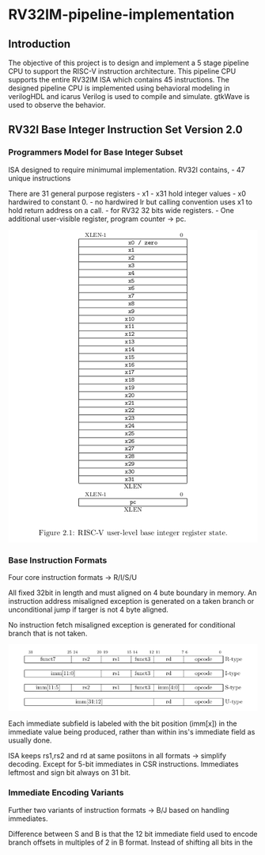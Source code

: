 # RV32IM-pipeline-implementation

## Introduction

The objective of this project is to design and implement a 5 stage pipeline CPU to support the RISC-V instruction architecture. This pipeline CPU supports the entire RV32IM ISA which contains 45 instructions. The designed pipeline CPU is implemented using behavioral modeling in verilogHDL and icarus Verilog is used to compile and simulate. gtkWave is used to observe the behavior.

## RV32I Base Integer Instruction Set Version 2.0


### Programmers Model for Base Integer Subset

 ISA designed to require minimumal implementation. 
 RV32I contains,
    - 47 unique instructions


There are 31 general purpose registers
    - x1 - x31 hold integer values
    - x0 hardwired to constant 0.
    - no hardwired lr but calling convention uses x1 to hold return address on 
a call. 
    - for RV32 32 bits wide registers.
    - One additional user-visible register, program counter -> pc.



![int_reg_state](./images/int_reg_state.png)

### Base Instruction Formats

Four core instruction formats -> R/I/S/U

All fixed 32bit in length and must aligned on 4 bute boundary in memory. 
An instruction address misaligned exception is generated on a taken branch or 
unconditional jump if targer is not 4 byte aligned. 

No instruction fetch misaligned exception is generated for conditional branch 
that is not taken.



![ins_formats](./images/ins_formats.png)



Each immediate subfield is labeled with the bit position (imm[x]) in the 
immediate value being produced, rather than within ins's immediate field as
usually done. 

ISA keeps rs1,rs2 and rd at same posiitons in all formats -> simplify decoding.
Except for 5-bit immediates in CSR instructions. Immediates leftmost and sign bit always on 31 bit. 

### Immediate Encoding Variants

Further two variants of instruction formats -> B/J 
based on handling immediates.

Difference between S and B is that the 12 bit immediate field used to 
encode branch offsets in multiples of 2 in B format.
Instead of shifting all bits in the 

